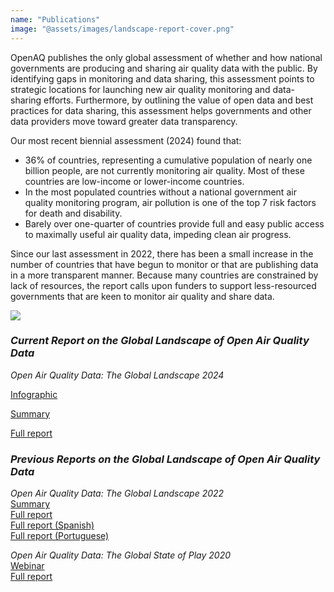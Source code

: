 ```yaml
---
name: "Publications"
image: "@assets/images/landscape-report-cover.png"
---
```


OpenAQ publishes the only global assessment of whether and how national governments are producing and sharing air quality data with the public. By identifying gaps in monitoring and data sharing, this assessment points to strategic locations for launching new air quality monitoring and data-sharing efforts. Furthermore, by outlining the value of open data and best practices for data sharing, this assessment helps governments and other data providers move toward greater data transparency.

Our most recent biennial assessment (2024) found that:

- 36% of countries, representing a cumulative population of nearly one billion people, are not currently monitoring air quality. Most of these countries are low-income or lower-income countries.
- In the most populated countries without a national government air quality monitoring program, air pollution is one of the top 7 risk factors for death and disability.
- Barely over one-quarter of countries provide full and easy public access to maximally useful air quality data, impeding clean air progress.

Since our last assessment in 2022, there has been a small increase in the number of countries that have begun to monitor or that are publishing data in a more transparent manner. Because many countries are constrained by lack of resources, the report calls upon funders to support less-resourced governments that are keen to monitor air quality and share data.

![](@assets/images/landscape-report-cover.png)

### _Current Report on the Global Landscape of Open Air Quality Data_

_Open Air Quality Data: The Global Landscape 2024_

[Infographic](https://documents.openaq.org/reports/Infographic-Open+Air+Quality+Data-The+Global+Landscape+2024.pdf)[](https://documents.openaq.org/reports/Infographic-Open+Air+Quality+Data-The+Global+Landscape+2024.pdf)

[Summary](https://documents.openaq.org/reports/Executive+Summary-Open+Air+Quality+Data-The+Global+Landscape+2024.pdf)

[Full report](https://documents.openaq.org/reports/Open+Air+Quality+Data-The+Global+Landscape+2024.pdf)

### _Previous Reports on the Global Landscape of Open Air Quality Data_

_Open Air Quality Data: The Global Landscape 2022_\
[Summary](https://bit.ly/3uOSZXu)\
[Full report](https://documents.openaq.org/reports/Open+Air+Quality+Data+Global+Landscape+2022.pdf)\
[Full report (Spanish)](https://documents.openaq.org/reports/Open+Air+Quality+Data+x+The+Global+Landscape+SPA.pdf)\
[Full report (Portuguese)](https://documents.openaq.org/reports/Open+Air+Quality+Data+x+The+Global+Landscape+PT.pdf)

_Open Air Quality Data: The Global State of Play 2020_\
[Webinar](https://www.youtube.com/watch?v=sHg2TafhxsI&t=59s)\
[Full report](https://documents.openaq.org/reports/Open+Air+Quality+Data+Global+State+of+Play+2020.pdf)

